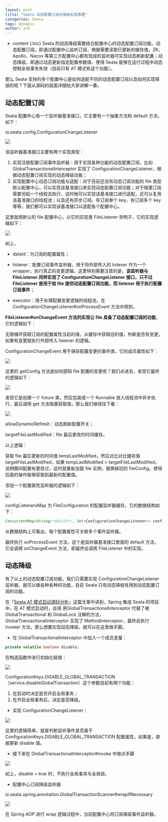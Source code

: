 ```yaml
---
layout: post
title: "Seata 动态配置订阅与降级实现原理"
categories: Seata
tags: dynamic
author: zch
---
```


* content
{:toc}
Seata 的动态降级需要结合配置中心的动态配置订阅功能。动态配置订阅，即通过配置中心监听订阅，根据需要读取已更新的缓存值，ZK、Apollo、Nacos 等第三方配置中心都有现成的监听器可实现动态刷新配置；动态降级，即通过动态更新指定配置参数值，使得 Seata 能够在运行过程中动态控制全局事务失效（目前只有 AT 模式有这个功能）。

那么 Seata 支持的多个配置中心是如何适配不同的动态配置订阅以及如何实现降级的呢？下面从源码的层面详细给大家讲解一番。











## 动态配置订阅

Seata 配置中心有一个监听器基准接口，它主要有一个抽象方法和 default 方法，如下：

io.seata.config.ConfigurationChangeListener

![](https://raw.githubusercontent.com/objcoding/md-picture/master/img/20191216212442.png)

该监听器基准接口主要有两个实现类型：

1. 实现注册配置订阅事件监听器：用于实现各种功能的动态配置订阅，比如 GlobalTransactionalInterceptor 实现了 ConfigurationChangeListener，根据动态配置订阅实现的动态降级功能；
2. 实现配置中心动态订阅功能与适配：对于目前还没有动态订阅功能的 file 类型默认配置中心，可以实现该基准接口来实现动态配置订阅功能；对于阻塞订阅需要另起一个线程去执行，这时候可以实现该基准接口进行适配，还可以复用该基准接口的线程池；以及还有异步订阅，有订阅单个 key，有订阅多个 key 等等，我们都可以实现该基准接口以适配各个配置中心。

这里就用默认的 file 配置中心，以它的实现类 FileListener 举例子，它的实现逻辑如下：

![](https://raw.githubusercontent.com/objcoding/md-picture/master/img/20191215151642.png)

如上，

- dataId：为订阅的配置属性；

- listener：配置订阅事件监听器，用于将外部传入的 listener 作为一个 wrapper，执行真正的变更逻辑，这里特别需要注意的是，**该监听器与 FileListener 同样实现了 ConfigurationChangeListener 接口，只不过 FileListener 是用于给 file 提供动态配置订阅功能，而 listener 用于执行配置订阅事件**；

- executor：用于处理配置变更逻辑的线程池，在 ConfigurationChangeListener#onProcessEvent 方法中用到。

**FileListener#onChangeEvent 方法的实现让 file 具备了动态配置订阅的功能**，它的逻辑如下：

无限循环获取订阅的配置属性当前的值，从缓存中获取旧的值，判断是否有变更，如果有变更就执行外部传入 listener 的逻辑。

ConfigurationChangeEvent 用于保存配置变更的事件类，它的成员属性如下：

![](https://raw.githubusercontent.com/objcoding/md-picture/master/img/20191215175232.png)



这里的 getConfig 方法是如何感知 file 配置的变更呢？我们点进去，发现它最终的逻辑如下：

![](https://raw.githubusercontent.com/objcoding/md-picture/master/img/20191215162713.png)

发现它是创建一个 future 类，然后包装成一个 Runnable 放入线程池中异步执行，最后调用 get 方法阻塞获取值，那么我们继续往下看：

![](https://raw.githubusercontent.com/objcoding/md-picture/master/img/20191215170908.png)

allowDynamicRefresh：动态刷新配置开关；

targetFileLastModified：file 最后更改的时间缓存。

以上逻辑：

获取 file 最后更新的时间值 tempLastModified，然后对比对比缓存值 targetFileLastModified，如果 tempLastModified > targetFileLastModified，说明期间配置有更改过，这时就重新加载 file 实例，替换掉旧的 fileConfig，使得后面的操作能够获取到最新的配置值。

添加一个配置属性监听器的逻辑如下：

![](https://raw.githubusercontent.com/objcoding/md-picture/master/img/20191215161103.png)

configListenersMap 为 FileConfiguration 的配置监听器缓存，它的数据结构如下：

```java
ConcurrentMap<String/*dataId*/, Set<ConfigurationChangeListener>> configListenersMap
```

从数据结构上可看出，每个配置属性可关联多个事件监听器。

最终执行 onProcessEvent 方法，这个是监听器基准接口里面的 default 方法，它会调用 onChangeEvent 方法，即最终会调用 FileListener 中的实现。



## 动态降级

有了以上的动态配置订阅功能，我们只需要实现 ConfigurationChangeListener 监听器，就可以做各种各种的功能，目前 Seata 只有动态降级有用到动态配置订阅的功能。

在「[Seata AT 模式启动源码分析](https://mp.weixin.qq.com/s/n9MHk47zSsFQmV-gBq_P1A)」这篇文章中讲到，Spring 集成 Seata 的项目中，在 AT 模式启动时，会用 用GlobalTransactionalInterceptor 代替了被 GlobalTransactional 和 GlobalLock 注解的方法，GlobalTransactionalInterceptor 实现了 MethodInterceptor，最终会执行 invoker 方法，那么想要实现动态降级，就可以在这里做手脚。

- 在 GlobalTransactionalInterceptor 中加入一个成员变量：

```java
private volatile boolean disable; 
```

在构造函数中进行初始化赋值：

![](https://raw.githubusercontent.com/objcoding/md-picture/master/img/20191215173221.png)

ConfigurationKeys.DISABLE_GLOBAL_TRANSACTION（service.disableGlobalTransaction）这个参数目前有两个功能：

1. 在启动时决定是否开启全局事务；
2. 在开启全局事务后，决定是否降级。

- 实现 ConfigurationChangeListener：

![](https://raw.githubusercontent.com/objcoding/md-picture/master/img/20191215173358.png)

这里的逻辑简单，就是判断监听事件是否属于 ConfigurationKeys.DISABLE_GLOBAL_TRANSACTION 配置属性，如果是，直接更新 disable 值。

- 接下来在 GlobalTransactionalInterceptor#invoke 中做点手脚

![](https://raw.githubusercontent.com/objcoding/md-picture/master/img/20191215174155.png)

如上，disable = true 时，不执行全局事务与全局锁。

- 配置中心订阅降级监听器

io.seata.spring.annotation.GlobalTransactionScanner#wrapIfNecessary

![](https://raw.githubusercontent.com/objcoding/md-picture/master/img/20191215174409.png)

在 Spring AOP 进行 wrap 逻辑过程中，当前配置中心将订阅降级事件监听器。

 